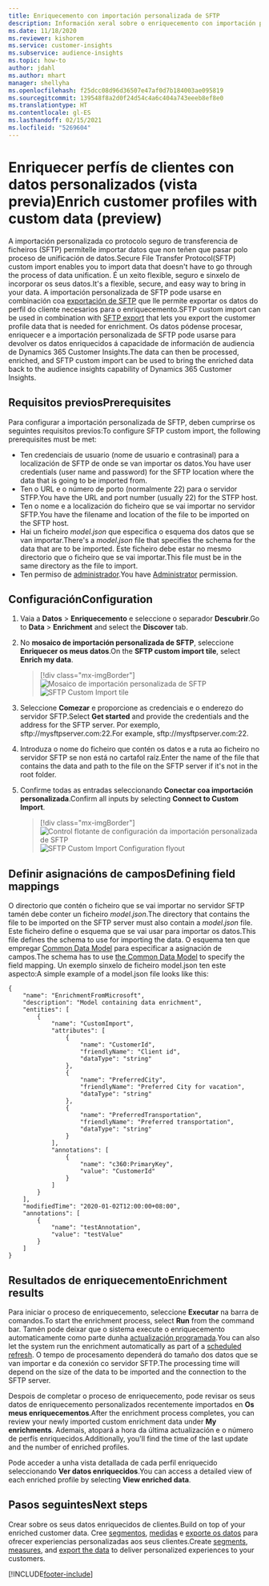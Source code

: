 ```yaml
---
title: Enriquecemento con importación personalizada de SFTP
description: Información xeral sobre o enriquecemento con importación personalizada de SFTP.
ms.date: 11/18/2020
ms.reviewer: kishorem
ms.service: customer-insights
ms.subservice: audience-insights
ms.topic: how-to
author: jdahl
ms.author: mhart
manager: shellyha
ms.openlocfilehash: f25dcc08d96d36507e47af0d7b184003ae095819
ms.sourcegitcommit: 139548f8a2d0f24d54c4a6c404a743eeeb8ef8e0
ms.translationtype: HT
ms.contentlocale: gl-ES
ms.lasthandoff: 02/15/2021
ms.locfileid: "5269604"
---
```

# <a name="enrich-customer-profiles-with-custom-data-preview"></a><span data-ttu-id="9124c-103">Enriquecer perfís de clientes con datos personalizados (vista previa)</span><span class="sxs-lookup"><span data-stu-id="9124c-103">Enrich customer profiles with custom data (preview)</span></span>

<span data-ttu-id="9124c-104">A importación personalizada co protocolo seguro de transferencia de ficheiros (SFTP) permítelle importar datos que non teñen que pasar polo proceso de unificación de datos.</span><span class="sxs-lookup"><span data-stu-id="9124c-104">Secure File Transfer Protocol(SFTP) custom import enables you to import data that doesn't have to go through the process of data unification.</span></span> <span data-ttu-id="9124c-105">É un xeito flexible, seguro e sinxelo de incorporar os seus datos.</span><span class="sxs-lookup"><span data-stu-id="9124c-105">It's a flexible, secure, and easy way to bring in your data.</span></span> <span data-ttu-id="9124c-106">A importación personalizada de SFTP pode usarse en combinación coa [exportación de SFTP](export-sftp.md) que lle permite exportar os datos do perfil do cliente necesarios para o enriquecemento.</span><span class="sxs-lookup"><span data-stu-id="9124c-106">SFTP custom import can be used in combination with [SFTP export](export-sftp.md) that lets you export the customer profile data that is needed for enrichment.</span></span> <span data-ttu-id="9124c-107">Os datos pódense procesar, enriquecer e a importación personalizada de SFTP pode usarse para devolver os datos enriquecidos á capacidade de información de audiencia de Dynamics 365 Customer Insights.</span><span class="sxs-lookup"><span data-stu-id="9124c-107">The data can then be processed, enriched, and SFTP custom import can be used to bring the enriched data back to the audience insights capability of Dynamics 365 Customer Insights.</span></span>

## <a name="prerequisites"></a><span data-ttu-id="9124c-108">Requisitos previos</span><span class="sxs-lookup"><span data-stu-id="9124c-108">Prerequisites</span></span>

<span data-ttu-id="9124c-109">Para configurar a importación personalizada de SFTP, deben cumprirse os seguintes requisitos previos:</span><span class="sxs-lookup"><span data-stu-id="9124c-109">To configure SFTP custom import, the following prerequisites must be met:</span></span>

- <span data-ttu-id="9124c-110">Ten credenciais de usuario (nome de usuario e contrasinal) para a localización de SFTP de onde se van importar os datos.</span><span class="sxs-lookup"><span data-stu-id="9124c-110">You have user credentials (user name and password) for the SFTP location where the data that is going to be imported from.</span></span>
- <span data-ttu-id="9124c-111">Ten o URL e o número de porto (normalmente 22) para o servidor STFP.</span><span class="sxs-lookup"><span data-stu-id="9124c-111">You have the URL and port number (usually 22) for the STFP host.</span></span>
- <span data-ttu-id="9124c-112">Ten o nome e a localización do ficheiro que se vai importar no servidor SFTP.</span><span class="sxs-lookup"><span data-stu-id="9124c-112">You have the filename and location of the file to be imported on the SFTP host.</span></span>
- <span data-ttu-id="9124c-113">Hai un ficheiro *model.json* que especifica o esquema dos datos que se van importar.</span><span class="sxs-lookup"><span data-stu-id="9124c-113">There's a *model.json* file that specifies the schema for the data that are to be imported.</span></span> <span data-ttu-id="9124c-114">Este ficheiro debe estar no mesmo directorio que o ficheiro que se vai importar.</span><span class="sxs-lookup"><span data-stu-id="9124c-114">This file must be in the same directory as the file to import.</span></span>
- <span data-ttu-id="9124c-115">Ten permiso de [administrador](permissions.md#administrator).</span><span class="sxs-lookup"><span data-stu-id="9124c-115">You have [Administrator](permissions.md#administrator) permission.</span></span>

## <a name="configuration"></a><span data-ttu-id="9124c-116">Configuración</span><span class="sxs-lookup"><span data-stu-id="9124c-116">Configuration</span></span>

1. <span data-ttu-id="9124c-117">Vaia a **Datos** > **Enriquecemento** e seleccione o separador **Descubrir**.</span><span class="sxs-lookup"><span data-stu-id="9124c-117">Go to **Data** > **Enrichment** and select the **Discover** tab.</span></span>

1. <span data-ttu-id="9124c-118">No **mosaico de importación personalizada de SFTP**, seleccione **Enriquecer os meus datos**.</span><span class="sxs-lookup"><span data-stu-id="9124c-118">On the **SFTP custom import tile**, select **Enrich my data**.</span></span>

   > [!div class="mx-imgBorder"]
   > <span data-ttu-id="9124c-119">![Mosaico de importación personalizada de SFTP](media/SFTP_Custom_Import_tile.png "Mosaico de importación personalizada de SFTP")</span><span class="sxs-lookup"><span data-stu-id="9124c-119">![SFTP Custom Import tile](media/SFTP_Custom_Import_tile.png "SFTP Custom Import tile")</span></span>

1. <span data-ttu-id="9124c-120">Seleccione **Comezar** e proporcione as credenciais e o enderezo do servidor SFTP.</span><span class="sxs-lookup"><span data-stu-id="9124c-120">Select **Get started** and provide the credentials and the address for the SFTP server.</span></span> <span data-ttu-id="9124c-121">Por exemplo, sftp://mysftpserver.com:22.</span><span class="sxs-lookup"><span data-stu-id="9124c-121">For example, sftp://mysftpserver.com:22.</span></span>

1. <span data-ttu-id="9124c-122">Introduza o nome do ficheiro que contén os datos e a ruta ao ficheiro no servidor SFTP se non está no cartafol raíz.</span><span class="sxs-lookup"><span data-stu-id="9124c-122">Enter the name of the file that contains the data and path to the file on the SFTP server if it's not in the root folder.</span></span>

1. <span data-ttu-id="9124c-123">Confirme todas as entradas seleccionando **Conectar coa importación personalizada**.</span><span class="sxs-lookup"><span data-stu-id="9124c-123">Confirm all inputs by selecting **Connect to Custom Import**.</span></span>

   > [!div class="mx-imgBorder"]
   > <span data-ttu-id="9124c-124">![Control flotante de configuración da importación personalizada de SFTP](media/SFTP_Custom_Import_Configuration_flyout.png "Control flotante de configuración da importación personalizada de SFTP")</span><span class="sxs-lookup"><span data-stu-id="9124c-124">![SFTP Custom Import Configuration flyout](media/SFTP_Custom_Import_Configuration_flyout.png "SFTP Custom Import Configuration flyout")</span></span>

## <a name="defining-field-mappings"></a><span data-ttu-id="9124c-125">Definir asignacións de campos</span><span class="sxs-lookup"><span data-stu-id="9124c-125">Defining field mappings</span></span> 

<span data-ttu-id="9124c-126">O directorio que contén o ficheiro que se vai importar no servidor SFTP tamén debe conter un ficheiro *model.json*.</span><span class="sxs-lookup"><span data-stu-id="9124c-126">The directory that contains the file to be imported on the SFTP server must also contain a *model.json* file.</span></span> <span data-ttu-id="9124c-127">Este ficheiro define o esquema que se vai usar para importar os datos.</span><span class="sxs-lookup"><span data-stu-id="9124c-127">This file defines the schema to use for importing the data.</span></span> <span data-ttu-id="9124c-128">O esquema ten que empregar [Common Data Model](https://docs.microsoft.com/common-data-model/) para especificar a asignación de campos.</span><span class="sxs-lookup"><span data-stu-id="9124c-128">The schema has to use [the Common Data Model](https://docs.microsoft.com/common-data-model/) to specify the field mapping.</span></span> <span data-ttu-id="9124c-129">Un exemplo sinxelo de ficheiro model.json ten este aspecto:</span><span class="sxs-lookup"><span data-stu-id="9124c-129">A simple example of a model.json file looks like this:</span></span>

```
{
    "name": "EnrichmentFromMicrosoft",
    "description": "Model containing data enrichment",
    "entities": [
        {
            "name": "CustomImport",
            "attributes": [
                {
                    "name": "CustomerId",
                    "friendlyName": "Client id",
                    "dataType": "string"
                },
                {
                    "name": "PreferredCity",
                    "friendlyName": "Preferred City for vacation",
                    "dataType": "string"
                },
                {
                    "name": "PreferredTransportation",
                    "friendlyName": "Preferred transportation",
                    "dataType": "string"
                }
            ],
            "annotations": [
                {
                    "name": "c360:PrimaryKey",
                    "value": "CustomerId"
                }
            ]
        }
    ],
    "modifiedTime": "2020-01-02T12:00:00+08:00",
    "annotations": [
        {
            "name": "testAnnotation",
            "value": "testValue"
        }
    ]
}
```

## <a name="enrichment-results"></a><span data-ttu-id="9124c-130">Resultados de enriquecemento</span><span class="sxs-lookup"><span data-stu-id="9124c-130">Enrichment results</span></span>

<span data-ttu-id="9124c-131">Para iniciar o proceso de enriquecemento, seleccione **Executar** na barra de comandos.</span><span class="sxs-lookup"><span data-stu-id="9124c-131">To start the enrichment process, select **Run** from the command bar.</span></span> <span data-ttu-id="9124c-132">Tamén pode deixar que o sistema execute o enriquecemento automaticamente como parte dunha [actualización programada](system.md#schedule-tab).</span><span class="sxs-lookup"><span data-stu-id="9124c-132">You can also let the system run the enrichment automatically as part of a [scheduled refresh](system.md#schedule-tab).</span></span> <span data-ttu-id="9124c-133">O tempo de procesamento dependerá do tamaño dos datos que se van importar e da conexión co servidor SFTP.</span><span class="sxs-lookup"><span data-stu-id="9124c-133">The processing time will depend on the size of the data to be imported and the connection to the SFTP server.</span></span>

<span data-ttu-id="9124c-134">Despois de completar o proceso de enriquecemento, pode revisar os seus datos de enriquecemento personalizados recentemente importados en **Os meus enriquecementos**.</span><span class="sxs-lookup"><span data-stu-id="9124c-134">After the enrichment process completes, you can review your newly imported custom enrichment data under **My enrichments**.</span></span> <span data-ttu-id="9124c-135">Ademais, atopará a hora da última actualización e o número de perfís enriquecidos.</span><span class="sxs-lookup"><span data-stu-id="9124c-135">Additionally, you'll find the time of the last update and the number of enriched profiles.</span></span>

<span data-ttu-id="9124c-136">Pode acceder a unha vista detallada de cada perfil enriquecido seleccionando **Ver datos enriquecidos**.</span><span class="sxs-lookup"><span data-stu-id="9124c-136">You can access a detailed view of each enriched profile by selecting **View enriched data**.</span></span>

## <a name="next-steps"></a><span data-ttu-id="9124c-137">Pasos seguintes</span><span class="sxs-lookup"><span data-stu-id="9124c-137">Next steps</span></span>

<span data-ttu-id="9124c-138">Crear sobre os seus datos enriquecidos de clientes.</span><span class="sxs-lookup"><span data-stu-id="9124c-138">Build on top of your enriched customer data.</span></span> <span data-ttu-id="9124c-139">Cree [segmentos](segments.md), [medidas](measures.md) e [exporte os datos](export-destinations.md) para ofrecer experiencias personalizadas aos seus clientes.</span><span class="sxs-lookup"><span data-stu-id="9124c-139">Create [segments](segments.md), [measures](measures.md), and [export the data](export-destinations.md) to deliver personalized experiences to your customers.</span></span>




[!INCLUDE[footer-include](../includes/footer-banner.md)]